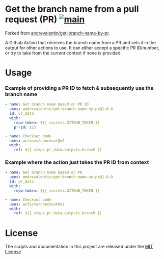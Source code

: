 # Get the branch name from a pull request (PR) [![main](https://github.com/bahmutov/get-branch-name-by-pr/actions/workflows/ci.yml/badge.svg?branch=master)](https://github.com/bahmutov/get-branch-name-by-pr/actions/workflows/ci.yml)

Forked from [andrevalentin/get-branch-name-by-pr](https://github.com/andrevalentin/get-branch-name-by-pr).

A Github Action that retrieves the branch name from a PR and sets it in the output for other actions to use.
It can either accept a specific PR ID/number, or try to take from the current context if none is provided.

# Usage

### Example of providing a PR ID to fetch & subsequently use the branch name

```yaml
- name: Get branch name based on PR ID
  uses: andrevalentin/get-branch-name-by-pr@1.0.0
  id: pr_data
  with:
    repo-token: ${{ secrets.GITHUB_TOKEN }}
    pr-id: 123

- name: Checkout code
  uses: actions/checkout@v2
  with:
    ref: ${{ steps.pr_data.outputs.branch }}
```

### Example where the action just takes the PR ID from context

```yaml
- name: Get branch name based on PR
  uses: andrevalentin/get-branch-name-by-pr@1.0.0
  id: pr_data
  with:
    repo-token: ${{ secrets.GITHUB_TOKEN }}

- name: Checkout code
  uses: actions/checkout@v2
  with:
    ref: ${{ steps.pr_data.outputs.branch }}
```

# License

The scripts and documentation in this project are released under the [MIT License](LICENSE)
